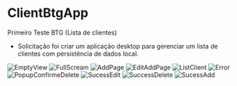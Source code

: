 # ClientBtgApp
Primeiro Teste BTG (Lista de clientes)
  - Solicitação foi criar um aplicação desktop para gerenciar um lista de clientes com persistência de dados local.


![EmptyView](https://github.com/user-attachments/assets/96efa37b-7445-4d88-9290-a92ab71142f5)
![FullScream](https://github.com/user-attachments/assets/df2cc98b-7ef8-4c7e-9473-f3cd92d30183)
![AddPage](https://github.com/user-attachments/assets/4d6b1225-1070-4ed9-8709-d3e153795c88)
![EditAddPage](https://github.com/user-attachments/assets/a70d540f-4a7d-44c5-829d-5788e33f2d33)
![ListClient](https://github.com/user-attachments/assets/624343cc-cd96-4ad4-8173-2c7b040cfd74)
![Error](https://github.com/user-attachments/assets/6b918bab-8b49-475c-9c89-cac2d8915b69)
![PopupConfirmeDelete](https://github.com/user-attachments/assets/36d0ef7d-9f6f-4b110a49-5566-492f-b974-ae48c638fc57)
![SucessEdit](https://github.com/user-attachments/assets4-b7a3-bd62570ea915)
![SuccessDelete](https://github.com/user-attachments/assets/e63/49618d32-1060-45f4-b1f5-93ef6727b384)
![SucessAdd](https://github.com/user-attachments/assets/dfa34cf0-63ed-4d4d-bef3-ad80111555f7)
